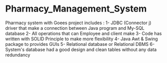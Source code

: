 # Pharmacy_Management_System
Pharmacy system with Goees 
project includes :
1- JDBC (Connector j) driver that make a connection between Java program and My-SQL database
2- All operations that can Employee and client make 
3- Code has written with SOLID Principle to make more flexibility 
4- Java Awt & Swing package to provides GUIs
5- Relational database or Relational DBMS
6- System's database had a good design and clean tables without any data redundancy
